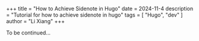 +++
title = "How to Achieve Sidenote in Hugo"
date = 2024-11-4
description = "Tutorial for how to achieve sidenote in hugo"
tags = [
    "Hugo",
    "dev"
]
author = "Li Xiang"
+++

To be continued...